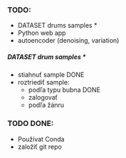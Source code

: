 ### TODO:
- DATASET drums samples * 
- Python web app
- autoencoder (denoising, variation)

##### DATASET drum samples * 
- stiahnuť sample DONE
- roztriediť sample:
  - podľa typu bubna DONE
  - zalogovať 
  - podľa žánru


### TODO DONE:
- Používat Conda
- založiť git repo